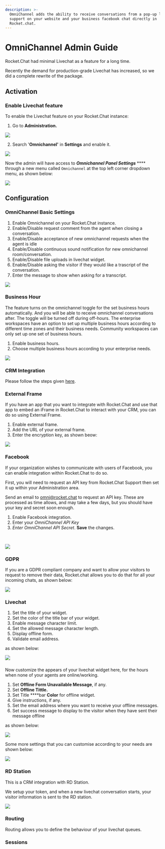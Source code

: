 ```yaml
---
description: >-
  OmniChannel adds the ability to receive conversations from a pop-up livechat
  support on your website and your business facebook chat directly in
  Rocket.chat.
---
```


# OmniChannel Admin Guide



Rocket.Chat had minimal Livechat as a feature for a long time.

Recently the demand for production-grade Livechat has increased, so we did a complete rewrite of the package.

## Activation 

### Enable Livechat feature

To enable the Livechat feature on your Rocket.Chat instance:

1. Go to **Administration.**

![](../../.gitbook/assets/image%20%2830%29.png)

2. Search '**Omnichannel'** in **Settings** and enable it.

![](../../.gitbook/assets/image%20%2829%29.png)

Now the admin will have access to _**Omnichannel Panel Settings**_ **** through a new menu called `Omnichannel` at the top left corner dropdown menu, as shown below:

![](../../.gitbook/assets/image%20%2832%29.png)



## Configuration

### **OmniChannel Basic Settings** 

1. Enable Omnichannel on your Rocket.Chat instance.
2. Enable/Disable request comment from the agent when closing a conversation.
3.  Enable/Disable acceptance of new omnichannel requests when the agent is idle
4. Enable/Disable continuous sound notification for new omnichannel room/conversation.
5. Enable/Disable file uploads in livechat widget.
6. Enable/Disable asking the visitor if they would like a trascript of the conversation.
7. Enter the message to show when asking for a transcript.

![](../../.gitbook/assets/image%20%2854%29.png)



### Business Hour

The feature turns on the omnichannel toggle for the set business hours automatically. And you will be able to receive omnichannel conversations after. The toggle will be turned off during off-hours. The enterprise workspaces have an option to set up multiple business hours according to different time zones and their business needs. Community workspaces can only set up one set of business hours.

1. Enable business hours.
2. Choose multiple business hours according to your enterprise needs.

![](../../.gitbook/assets/image%20%2857%29.png)

### CRM Integration

Please follow the steps given [here](https://docs.rocket.chat/guides/omnichannel/webhook).

### External Frame

If you have an app that you want to integrate with Rocket.Chat and use that app to embed an   iFrame in Rocket.Chat to interact with your CRM, you can do so using External Frame.

1. Enable external frame.
2.  Add the URL of your external frame.
3. Enter the encryption key, as shown beow:

![](../../.gitbook/assets/image%20%2858%29.png)

### Facebook

If your organization wishes to communicate with users of Facebook, you can enable integration within Rocket.Chat to do so.

First, you will need to request an API key from Rocket.Chat Support then set it up within your Administration area.

Send an email to [omni@rocket.chat](mailto:omni@rocket.chat) to request an API key. These are processed as time allows, and may take a few days, but you should have your key and secret soon enough.



1. Enable Facebook integration.
2. Enter your _OmniChannel API Key_ 
3. _Enter OmniChannel API Secret_. **Save** the changes.

‌

![](https://gblobscdn.gitbook.com/assets%2F-M418Ul0aSTwf2PYsyPW%2F-MIz0NPAavAh0lU_m6WU%2F-MIz2cI9LQb6iNIthxPa%2Fimage.png?alt=media&token=b082edb1-8ac9-4f9b-84d5-5434d74bbbbf)

### GDPR

If you are a GDPR compliant company and want to allow your visitors to request to remove their data, Rocket.chat allows you to do that for all your incoming chats, as shown below:

![](../../.gitbook/assets/image%20%2860%29.png)

### Livechat

1. Set the title of your widget.
2. Set the color of the title bar of your widget.
3. Enable message character limit.
4. Set the allowed message character length.
5. Display offline form.
6. Validate email address. 

as shown below:

![](../../.gitbook/assets/image%20%2866%29.png)

### 

Now customize the appears of your livechat widget here, for the hours when none of your agents are online/working.

1. Set **Offline Form Unavailable Message**, if any.
2. Set **Offline Tittle.**
3. Set Title ****bar **Color** for offline widget.
4. Give instructions, if any.
5. Set the email address where you want to receive your offline messages.
6. Set success message to display to the visitor when they have sent their message offline

as shown below:

![](../../.gitbook/assets/image%20%2862%29.png)

Some more settings that you can customise according to your needs are shown below:

![](../../.gitbook/assets/image%20%2863%29.png)



### RD Station

This is a CRM integration with RD Station. 

We setup your token, and when a new livechat conversation starts, your visitor information is sent to the RD station. 

![](../../.gitbook/assets/image%20%2859%29.png)

### Routing

Routing allows you to define the behaviour of your livechat queues. 



### Sessions





#### 



#### 



#### 

